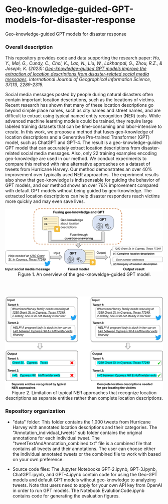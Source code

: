 # Geo-knowledge-guided-GPT-models-for-disaster-response
Geo-knowledge-guided GPT models for disaster response


### Overall description

This repository provides code and data supporting the research paper: *Hu, Y., Mai, G., Cundy, C., Choi, K., Lao, N., Liu, W., Lakhanpal, G., Zhou, R.Z., & Joseph, K. (2023): [Geo-knowledge-guided GPT models improve the extraction of location descriptions from disaster-related social media messages](https://www.tandfonline.com/doi/full/10.1080/13658816.2023.2266495). International Journal of Geographical Information Science, 37(11), 2289-2318.*

Social media messages posted by people during natural disasters often contain important location descriptions, such as the locations of victims. Recent research has shown that many of these location descriptions go beyond simple place names, such as city names and street names, and are difficult to extract using typical named entity recognition (NER) tools. While advanced machine learning models could be trained, they require large labeled training datasets that can be time-consuming and labor-intensive to create. In this work, we propose a method that fuses geo-knowledge of location descriptions and a Generative Pre-trained Transformer (GPT) model, such as ChatGPT and GPT-4. The result is a geo-knowledge-guided GPT model that can accurately extract location descriptions from disaster-related social media messages. Also, only 22 training examples encoding geo-knowledge are used in our method. We conduct experiments to compare this method with nine alternative approaches on a dataset of tweets from Hurricane Harvey. Our method demonstrates an over 40% improvement over typically used NER approaches. The experiment results also show that geo-knowledge is indispensable for guiding the behavior of GPT models, and our method shows an over 76% improvement compared with default GPT models without being guided by geo-knowledge. The extracted location descriptions can help disaster responders reach victims more quickly and may even save lives.

<p align="center">
<img align="center" src="Fig/overview.jpg" width="600" />
<br />
Figure 1. An overview of the geo-knoweldge-guided GPT model.
</p>
<br />
<br />
<p align="center">
<img align="center" src="Fig/NER_and_Loc_Desc.jpg" width="600" />
<br />
Figure 2. Limitation of typical NER approaches that recognize location descriptions as separate entities rather than complete location descriptions.
</p>


### Repository organization

* "data" folder: This folder contains the 1,000 tweets from Hurricane Harvey with annotated location descriptions and their categories. The "Annotation_individual_tweets" sub folder contains the original annotations for each individual tweet. The "tweetTextAndAnnotation_combined.txt" file is a combined file that contains all tweets and their annotations. The user can choose either the individual annotated tweets or the combined file to work with based on your own preference.

* Source code files: The Jupyter Notebooks GPT-2.ipynb, GPT-3.ipynb, ChatGPT.ipynb, and GPT-4.ipynb contain code for using the Geo-GPT models and default GPT models without geo-knowledge to analyzing tweets. Note that users need to apply for your own API key from OpenAI in order to run GPT models. The Notebook EvalutionCode.ipynb contains code for generating the evaluation figures.


